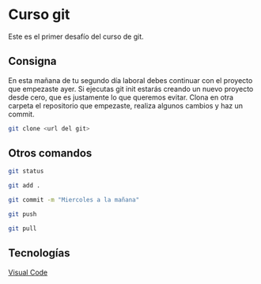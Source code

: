 # Curso git

Este es el primer desafío del curso de git.

## Consigna

En esta mañana de tu segundo día laboral debes continuar con el proyecto que
empezaste ayer. Si ejecutas git init estarás creando un nuevo proyecto desde cero, que
es justamente lo que queremos evitar.
Clona en otra carpeta el repositorio que empezaste, realiza algunos cambios y haz un commit.

```bash
git clone <url del git>
```

## Otros comandos

```bash
git status

git add .

git commit -m "Miercoles a la mañana"

git push

git pull
```

## Tecnologías

[Visual Code](https://code.visualstudio.com/)